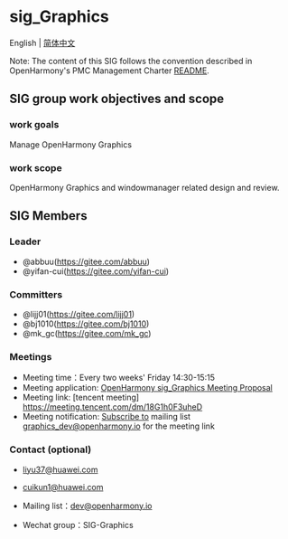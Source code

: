 # sig_Graphics
English | [简体中文](./sig_graphics_cn.md)

Note: The content of this SIG follows the convention described in OpenHarmony's PMC Management Charter [README](../../zh/pmc.md).

## SIG group work objectives and scope

### work goals
Manage OpenHarmony Graphics

### work scope
OpenHarmony Graphics and windowmanager related design and review.

## SIG Members

### Leader
- @abbuu(https://gitee.com/abbuu)
- @yifan-cui(https://gitee.com/yifan-cui)

### Committers
- @lijj01(https://gitee.com/lijj01)
- @bj1010(https://gitee.com/bj1010)
- @mk_gc(https://gitee.com/mk_gc)

### Meetings
 - Meeting time：Every two weeks' Friday 14:30-15:15
 - Meeting application: [OpenHarmony sig_Graphics Meeting Proposal](https://shimo.im/sheets/m4kMLLgagotBK9qD/MODOC)
 - Meeting link: [tencent meeting] https://meeting.tencent.com/dm/18G1h0F3uheD
 - Meeting notification: [Subscribe to](https://lists.openatom.io/postorius/lists/graphics_dev@openharmony.io) mailing list graphics_dev@openharmony.io for the meeting link

### Contact (optional)

- liyu37@huawei.com
- cuikun1@huawei.com

- Mailing list：dev@openharmony.io
- Wechat group：SIG-Graphics
